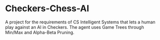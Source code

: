 # Checkers-Chess-AI
A project for the requirements of CS Intelligent Systems that lets a human play against an AI in Checkers. The agent uses Game Trees through Min/Max and Alpha-Beta Pruning.
